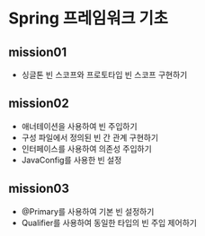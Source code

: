 # Spring 프레임워크 기초

## mission01
- 싱글톤 빈 스코프와 프로토타입 빈 스코프 구현하기

##  mission02
- 애너테이션을 사용하여 빈 주입하기
- 구성 파일에서 정의된 빈 간 관계 구현하기
- 인터페이스를 사용하여 의존성 주입하기
- JavaConfig를 사용한 빈 설정

## mission03
- @Primary를 사용하여 기본 빈 설정하기
- Qualifier를 사용하여 동일한 타입의 빈 주입 제어하기

